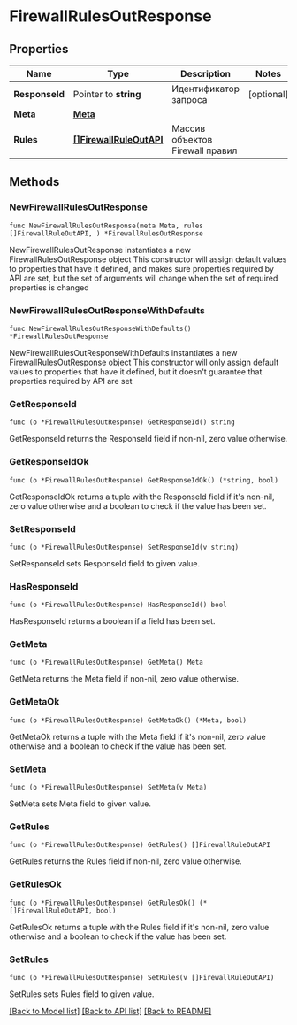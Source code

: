 # FirewallRulesOutResponse

## Properties

Name | Type | Description | Notes
------------ | ------------- | ------------- | -------------
**ResponseId** | Pointer to **string** | Идентификатор запроса | [optional] 
**Meta** | [**Meta**](Meta.md) |  | 
**Rules** | [**[]FirewallRuleOutAPI**](FirewallRuleOutAPI.md) | Массив объектов Firewall правил | 

## Methods

### NewFirewallRulesOutResponse

`func NewFirewallRulesOutResponse(meta Meta, rules []FirewallRuleOutAPI, ) *FirewallRulesOutResponse`

NewFirewallRulesOutResponse instantiates a new FirewallRulesOutResponse object
This constructor will assign default values to properties that have it defined,
and makes sure properties required by API are set, but the set of arguments
will change when the set of required properties is changed

### NewFirewallRulesOutResponseWithDefaults

`func NewFirewallRulesOutResponseWithDefaults() *FirewallRulesOutResponse`

NewFirewallRulesOutResponseWithDefaults instantiates a new FirewallRulesOutResponse object
This constructor will only assign default values to properties that have it defined,
but it doesn't guarantee that properties required by API are set

### GetResponseId

`func (o *FirewallRulesOutResponse) GetResponseId() string`

GetResponseId returns the ResponseId field if non-nil, zero value otherwise.

### GetResponseIdOk

`func (o *FirewallRulesOutResponse) GetResponseIdOk() (*string, bool)`

GetResponseIdOk returns a tuple with the ResponseId field if it's non-nil, zero value otherwise
and a boolean to check if the value has been set.

### SetResponseId

`func (o *FirewallRulesOutResponse) SetResponseId(v string)`

SetResponseId sets ResponseId field to given value.

### HasResponseId

`func (o *FirewallRulesOutResponse) HasResponseId() bool`

HasResponseId returns a boolean if a field has been set.

### GetMeta

`func (o *FirewallRulesOutResponse) GetMeta() Meta`

GetMeta returns the Meta field if non-nil, zero value otherwise.

### GetMetaOk

`func (o *FirewallRulesOutResponse) GetMetaOk() (*Meta, bool)`

GetMetaOk returns a tuple with the Meta field if it's non-nil, zero value otherwise
and a boolean to check if the value has been set.

### SetMeta

`func (o *FirewallRulesOutResponse) SetMeta(v Meta)`

SetMeta sets Meta field to given value.


### GetRules

`func (o *FirewallRulesOutResponse) GetRules() []FirewallRuleOutAPI`

GetRules returns the Rules field if non-nil, zero value otherwise.

### GetRulesOk

`func (o *FirewallRulesOutResponse) GetRulesOk() (*[]FirewallRuleOutAPI, bool)`

GetRulesOk returns a tuple with the Rules field if it's non-nil, zero value otherwise
and a boolean to check if the value has been set.

### SetRules

`func (o *FirewallRulesOutResponse) SetRules(v []FirewallRuleOutAPI)`

SetRules sets Rules field to given value.



[[Back to Model list]](../README.md#documentation-for-models) [[Back to API list]](../README.md#documentation-for-api-endpoints) [[Back to README]](../README.md)


